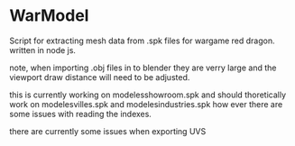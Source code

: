 # WarModel
Script for extracting mesh data from .spk files for wargame red dragon. written in node js.

note, when importing .obj files in to blender they are verry large and the viewport draw distance will need to be adjusted.

this is currently working on modelesshowroom.spk and should thoretically work on modelesvilles.spk and modelesindustries.spk how ever there are some issues with reading the indexes.

there are currently some issues when exporting UVS

